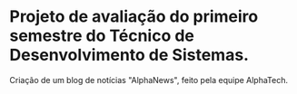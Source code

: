 # Projeto de avaliação do primeiro semestre do Técnico de Desenvolvimento de Sistemas.
Criação de um blog de notícias "AlphaNews", feito pela equipe AlphaTech.
